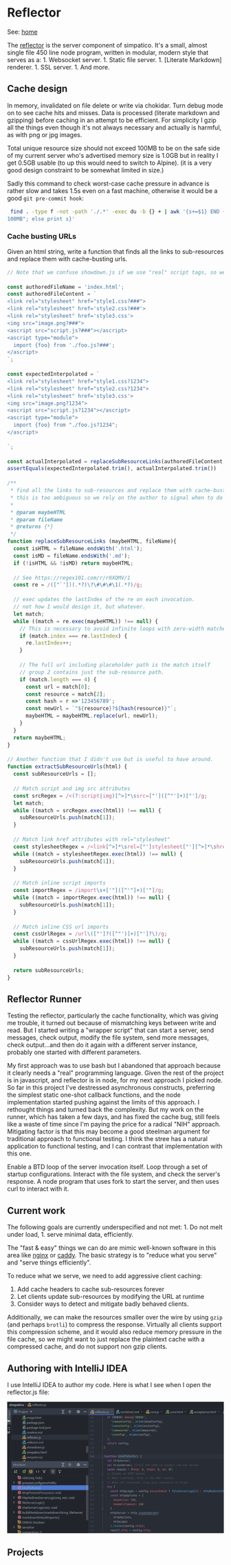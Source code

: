 <!--<!DOCTYPE html>
<head>
  <title>Simpatico: reflector.js</title>
  <link class="testable" id="favicon" rel="icon" type="image/svg+xml" href="data:image/svg+xml,
    <svg xmlns='http://www.w3.org/2000/svg' viewBox='0 0 1 1'>
        <rect width='1' height='1' fill='DodgerBlue' />
    </svg>"
  >
  <link rel="stylesheet" href="/style.css">

  <link class="hljs" rel="stylesheet" href="/kata/highlight.github.css">

  <script class="hljs" type="module">
    import hljs from '/kata/highlight.min.js';
    import javascript from '/kata/highlight.javascript.min.js';
    const d=document, elts = a => d.querySelectorAll(a);
    hljs.registerLanguage('javascript', javascript);
    d.addEventListener('DOMContentLoaded', () =>
      elts('pre code').forEach(block =>
        hljs.highlightElement(block)));
  </script>
</head>-->

# Reflector
See: [home](/index.html)

The [reflector](/reflector.js) is the server component of simpatico.
It's a small, almost single file 450 line node program, written in modular, modern style that serves as a:
    1. Websocket server.
    1. Static file server.
    1. [Literate Markdown] renderer.
    1. SSL server.
    1. And more.

## Cache design
In memory, invalidated on file delete or write via chokidar. Turn debug mode on to see cache hits and misses. Data is processed (literate markdown and gzipping) before caching in an attempt to be efficient. For simplicity I gzip all the things even though it's not always necessary and actually is harmful, as with png or jpg images.

Total unique resource size should not exceed 100MB to be on the safe side of my current server who's advertised memory size is 1.0GB but in reality I get 0.5GB usable (to up this would need to switch to Alpine). (it is a very good design constraint to be somewhat limited in size.)

Sadly this command to check worst-case cache pressure in advance is rather slow and takes 1.5s even on a fast machine, otherwise it would be a good `git pre-commit hook`:

```bash
 find . -type f -not -path './.*' -exec du -b {} + | awk '{s+=$1} END {if (s > 100 * 1024 * 1024) print "Total addressable resource size exceeds
100MB"; else print s}'
```

### Cache busting URLs
Given an html string, write a function that finds all the links to sub-resources and replace them with cache-busting urls.
```js
// Note that we confuse showdown.js if we use "real" script tags, so we use made up ascript instead. It doesn't affect the code.

const authoredFileName = 'index.html';
const authoredFileContent = `
<link rel="stylesheet" href="style1.css?###">
<link rel="stylesheet" href='style2.css?###'>
<link rel="stylesheet" href='style3.css'>
<img src="image.png?###">
<ascript src="script.js?###"></ascript>
<ascript type="module">
  import {foo} from './foo.js?###';
</ascript>
`;

const expectedInterpolated = `
<link rel="stylesheet" href="style1.css?1234">
<link rel="stylesheet" href="style2.css?1234">
<link rel="stylesheet" href='style3.css'>
<img src="image.png?1234">
<ascript src="script.js?1234"></ascript>
<ascript type="module">
  import {foo} from "./foo.js?1234";
</ascript>

`;

const actualInterpolated = replaceSubResourceLinks(authoredFileContent, authoredFileName, '\?###');
assertEquals(expectedInterpolated.trim(), actualInterpolated.trim())

/**
 * find all the links to sub-resources and replace them with cache-busting urls
 * this is too ambiguous so we rely on the author to signal when to do this.
 *
 * @param maybeHTML
 * @param fileName
 * @returns {*}
 */
function replaceSubResourceLinks (maybeHTML, fileName){
  const isHTML = fileName.endsWith('.html');
  const isMD = fileName.endsWith('.md');
  if (!isHTML && !isMD) return maybeHTML;

  // See https://regex101.com/r/r0XQMV/1
  const re = /(["`'])(.*?)\?\#\#\#\1(.*?)/g;

  // exec updates the lastIndex of the re on each invocation.
  // not how I would design it, but whatever.
  let match;
  while ((match = re.exec(maybeHTML)) !== null) {
    // This is necessary to avoid infinite loops with zero-width matches
    if (match.index === re.lastIndex) {
      re.lastIndex++;
    }

    // The full url including placeholder path is the match itself
    // group 2 contains just the sub-resource path.
    if (match.length === 4) {
      const url = match[0];
      const resource = match[2];
      const hash = r =>'123456789';
      const newUrl = `"${resource}?${hash(resource)}"`;
      maybeHTML = maybeHTML.replace(url, newUrl);
    }
  }
  return maybeHTML;
}

// Another function that I didn't use but is useful to have around.
function extractSubResourceUrls(html) {
  const subResourceUrls = [];

  // Match script and img src attributes
  const srcRegex = /<(?:script|img)[^>]*\ssrc=["']([^"']+)["']/g;
  let match;
  while ((match = srcRegex.exec(html)) !== null) {
    subResourceUrls.push(match[1]);
  }

  // Match link href attributes with rel="stylesheet"
  const stylesheetRegex = /<link[^>]*\srel=["']stylesheet["'][^>]*\shref=["']([^"']+)["']/g;
  while ((match = stylesheetRegex.exec(html)) !== null) {
    subResourceUrls.push(match[1]);
  }

  // Match inline script imports
  const importRegex = /import\s+['"]([^'"]+)['"]/g;
  while ((match = importRegex.exec(html)) !== null) {
    subResourceUrls.push(match[1]);
  }

  // Match inline CSS url imports
  const cssUrlRegex = /url\(["']?([^"')]+)["']?\)/g;
  while ((match = cssUrlRegex.exec(html)) !== null) {
    subResourceUrls.push(match[1]);
  }

  return subResourceUrls;
}

```

## Reflector Runner
Testing the reflector, particularly the cache functionality, which was giving me trouble, it turned out because of mismatching keys between write and read.
But I started writing a "wrapper script" that can start a server, send messages, check output, modify the file system, send more messages, check output...and then do it again with a different server instance, probably one started with different parameters.

My first approach was to use bash but I abandoned that approach because it clearly needs a "real" programming language.
Given the rest of the project is in javascript, and reflector is in node, for my next approach I picked node.
So far in this project I've destressed asynchronous constructs, preferring the simplest static one-shot callback functions, and the node implementation started pushing against the limits of this approach.
I rethought things and turned back the complexity.
But my work on the runner, which has taken a few days, and has fixed the cache bug, still feels like a waste of time
since I'm paying the price for a radical "NIH" approach.
Mitigating factor is that this may become a good steelman argument for traditional approach to functional testing.
I think the stree has a natural application to functional testing, and I can contrast that implementation with this one.

Enable a BTD loop of the server invocation itself.
Loop through a set of startup configurations.
Interact with the file system, and check the server's response.
A node program that uses fork to start the server, and then uses curl to interact with it.


## Current work

The following goals are currently underspecified and not met:
    1. Do not melt under load,
    1. serve minimal data, efficiently.

The "fast & easy" things we can do are mimic well-known software in this area
like [nginx](https://nginx.org/) or [caddy](https://github.com/caddyserver/caddy).
The basic strategy is to "reduce what you serve" and "serve things efficiently".

To reduce what we serve, we need to add aggressive client caching:
  1. Add cache headers to cache sub-resources forever
  1. Let clients update sub-resources by modifying the URL at runtime
  1. Consider ways to detect and mitigate badly behaved clients.

Additionally, we can make the resources smaller over the wire by using `gzip` (and perhaps `brotli`) to compress the response. Virtually all clients support this compression scheme, and it would also reduce memory pressure in the file cache, so we might want to just replace the plaintext cache with a compressed cache, and do not support non gzip clients.


## Authoring with IntelliJ IDEA
I use IntelliJ IDEA to author my code.
Here is what I see when I open the reflector.js file:

![img.png](img.png)

## Projects
